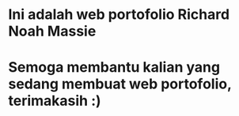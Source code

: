 # Ini adalah web portofolio Richard Noah Massie
# Semoga membantu kalian yang sedang membuat web portofolio, terimakasih :)

